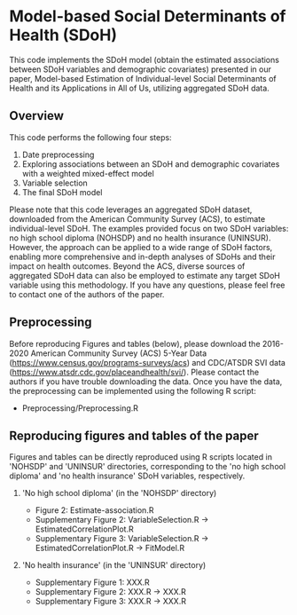 # Model-based Social Determinants of Health (SDoH)

This code implements the SDoH model (obtain the estimated associations between SDoH variables and demographic covariates) presented in our paper, Model-based Estimation of Individual-level Social Determinants of Health and its Applications in All of Us, utilizing aggregated SDoH data.


## Overview

This code performs the following four steps:

1. Date preprocessing
2. Exploring associations between an SDoH and demographic covariates with a weighted mixed-effect model
3. Variable selection
4. The final SDoH model

Please note that this code leverages an aggregated SDoH dataset, downloaded from the American Community Survey (ACS), to estimate individual-level SDoH. The examples provided focus on two SDoH variables: no high school diploma (NOHSDP) and no health insurance (UNINSUR). However, the approach can be applied to a wide range of SDoH factors, enabling more comprehensive and in-depth analyses of SDoHs and their impact on health outcomes. Beyond the ACS, diverse sources of aggregated SDoH data can also be employed to estimate any target SDoH variable using this methodology. If you have any questions, please feel free to contact one of the authors of the paper.


## Preprocessing

Before reproducing Figures and tables (below), please download the 2016-2020 American Community Survey (ACS) 5-Year Data (https://www.census.gov/programs-surveys/acs) and CDC/ATSDR SVI data (https://www.atsdr.cdc.gov/placeandhealth/svi/). Please contact the authors if you have trouble downloading the data. Once you have the data, the preprocessing can be implemented using the following R script:

  - Preprocessing/Preprocessing.R


## Reproducing figures and tables of the paper

Figures and tables can be directly reproduced using R scripts located in 'NOHSDP' and 'UNINSUR' directories, corresponding to the 'no high school diploma' and 'no health insurance' SDoH variables, respectively.

1. 'No high school diploma' (in the 'NOHSDP' directory)
   - Figure 2: Estimate-association.R
   - Supplementary Figure 2: VariableSelection.R -> EstimatedCorrelationPlot.R
   - Supplementary Figure 3: VariableSelection.R -> EstimatedCorrelationPlot.R -> FitModel.R

2. 'No health insurance' (in the 'UNINSUR' directory)
   - Supplementary Figure 1: XXX.R
   - Supplementary Figure 2: XXX.R -> XXX.R
   - Supplementary Figure 3: XXX.R -> XXX.R

